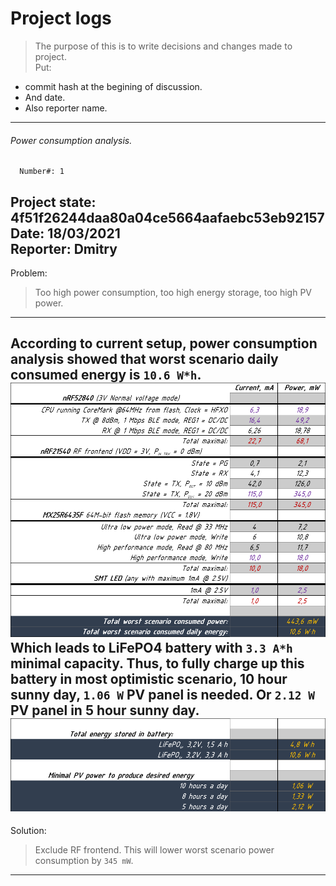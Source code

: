 # Project logs
> The purpose of this is to write decisions and changes made to project.  
Put:  
* commit hash at the begining of discussion.
* And date.
* Also reporter name.  
---

###### Power consumption analysis.  
      Number#: 1  
Project state: 4f51f26244daa80a04ce5664aafaebc53eb92157  
         Date: 18/03/2021  
     Reporter: Dmitry  
---

Problem:  
> Too high power consumption, too high energy storage, too high PV power.  
---

According to current setup, power consumption analysis showed that worst
scenario daily consumed energy is `10.6 W*h`.  
![PowerConsumption](../images/ProjectLogs/number_1/PowerConsumption.png)  
Which leads to LiFePO4 battery with `3.3 A*h` minimal capacity. Thus, to fully
charge up this battery in most optimistic scenario, 10 hour sunny day, `1.06 W`
PV panel is needed. Or `2.12 W` PV panel in 5 hour sunny day.  
![EnergyStored](../images/ProjectLogs/number_1/PowerConsumption_next_1.png)  
---

Solution:  
> Exclude RF frontend. This will lower worst scenario power consumption by
`345 mW`.  
---
